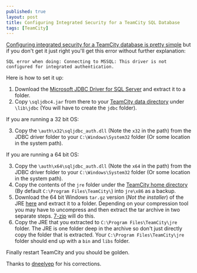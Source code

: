 ```yaml
---
published: true
layout: post
title: Configuring Integrated Security for a TeamCity SQL Database
tags: [TeamCity]
---
```


[Configuring integrated security for a TeamCity database is pretty simple](http://confluence.jetbrains.com/display/TCD8/Setting+up+an+External+Database#SettingupanExternalDatabase-MicrosoftSQLServer) but if you don't get it just right you'll get this error without further explanation:

    SQL error when doing: Connecting to MSSQL: This driver is not configured for integrated authentication.

Here is how to set it up:

1. Download the [Microsoft JDBC Driver for SQL Server](http://msdn.microsoft.com/en-us/sqlserver/aa937724.aspx) and extract it to a folder.
2. Copy `\sqljdbc4.jar` from there to your [TeamCity data directory](http://confluence.jetbrains.com/display/TCD8/TeamCity+Data+Directory) under `\lib\jdbc` (You will have to create the `jdbc` folder).

If you are running a 32 bit OS:

3. Copy the `\auth\x32\sqljdbc_auth.dll` (Note the `x32` in the path) from the JDBC driver folder to your `C:\Windows\System32` folder (Or some location in the system path).

If you are running a 64 bit OS:

3. Copy the `\auth\x64\sqljdbc_auth.dll` (Note the `x64` in the path) from the JDBC driver folder to your `C:\Windows\System32` folder (Or some location in the system path).
4. Copy the contents of the `jre` folder under the [TeamCity home directory](http://confluence.jetbrains.com/display/TCD8/TeamCity+Specific+Directories) (By default `C:\Program Files\TeamCity\`) into `jre\x86` as a backup.
5. Download the 64 bit Windows `tar.gz` version (*Not the installer*) of the JRE [here](http://www.oracle.com/technetwork/java/javase/downloads/jre7-downloads-1880261.html) and extract it to a folder. Depending on your compression tool you may have to uncompress and then extract the tar archive in two separate steps. [7-zip](http://www.7-zip.org/) will do this.
6. Copy the JRE that you extracted to `C:\Program Files\TeamCity\jre` folder. The JRE is one folder deep in the archive so don't just directly copy the folder that is extracted. Your `C:\Program Files\TeamCity\jre` folder should end up with a `bin` and `libs` folder.

Finally restart TeamCity and you should be golden.

Thanks to [dneelyep](http://disqus.com/dneelyep/) for his corrections.
